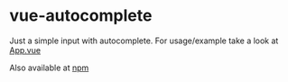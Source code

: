 # vue-autocomplete

Just a simple input with autocomplete. For usage/example take a look at [App.vue](src/App.vue)

Also available at [npm](https://www.npmjs.com/package/@stm0n/vue-autocomplete)
